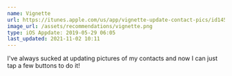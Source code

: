 ```yaml
---
name: Vignette
url: https://itunes.apple.com/us/app/vignette-update-contact-pics/id1455924925?mt=8&uo=4
image_url: /assets/recommendations/vignette.png
type: iOS Appdate: 2019-05-29 06:05
last_updated: 2021-11-02 10:11
---
```

I've always sucked at updating pictures of my contacts and now I can just tap a few buttons to do it! 
